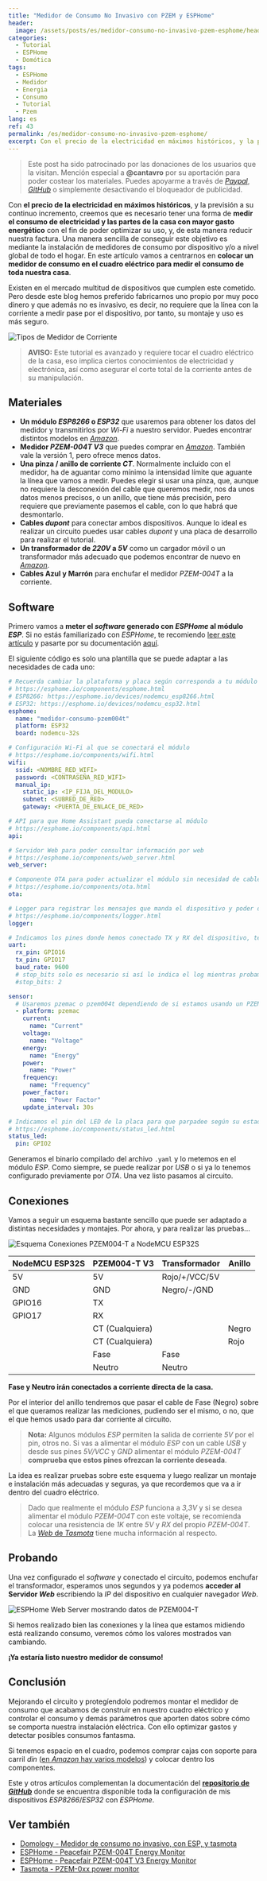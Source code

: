 ```yaml
---
title: "Medidor de Consumo No Invasivo con PZEM y ESPHome"
header:
  image: /assets/posts/es/medidor-consumo-no-invasivo-pzem-esphome/header.png
categories:
  - Tutorial
  - ESPHome
  - Domótica
tags:
  - ESPHome
  - Medidor
  - Energia
  - Consumo
  - Tutorial
  - Pzem
lang: es
ref: 43
permalink: /es/medidor-consumo-no-invasivo-pzem-esphome/
excerpt: Con el precio de la electricidad en máximos históricos, y la previsión a su continuo incremento, creemos que es necesario tener una forma de medir el consumo de electricidad y las partes de la casa con mayor gasto energético con el fin de poder optimizar su uso, y, de esta manera reducir nuestra factura.
---
```


> Este post ha sido patrocinado por las donaciones de los usuarios que la visitan. Mención especial a **@cantavro** por su aportación para poder costear los materiales. Puedes apoyarme a través de [_Paypal_](https://www.paypal.me/danimart1991), [_GitHub_](https://github.com/sponsors/danimart1991) o simplemente desactivando el bloqueador de publicidad.

Con **el precio de la electricidad en máximos históricos**, y la previsión a su continuo incremento, creemos que es necesario tener una forma de **medir el consumo de electricidad y las partes de la casa con mayor gasto energético** con el fin de poder optimizar su uso, y, de esta manera reducir nuestra factura. Una manera sencilla de conseguir este objetivo es mediante la instalación de medidores de consumo por dispositivo y/o a nivel global de todo el hogar. En este artículo vamos a centrarnos en **colocar un medidor de consumo en el cuadro eléctrico para medir el consumo de toda nuestra casa**.

Existen en el mercado multitud de dispositivos que cumplen este cometido. Pero desde este blog hemos preferido fabricarnos uno propio por muy poco dinero y que además no es invasivo, es decir, no requiere que la línea con la corriente a medir pase por el dispositivo, por tanto, su montaje y uso es más seguro.

![Tipos de Medidor de Corriente](/assets/posts/es/medidor-consumo-no-invasivo-pzem-esphome/tipos_medidor_corriente.png)

> **AVISO:** Este tutorial es avanzado y requiere tocar el cuadro eléctrico de la casa, eso implica ciertos conocimientos de electricidad y electrónica, así como asegurar el corte total de la corriente antes de su manipulación.

## Materiales

- **Un módulo _ESP8266_ o _ESP32_** que usaremos para obtener los datos del medidor y transmitirlos por _Wi-Fi_ a nuestro servidor. Puedes encontrar distintos modelos en [_Amazon_](https://amzn.to/3mnSPn9).
- **Medidor _PZEM-004T V3_** que puedes comprar en [_Amazon_](https://amzn.to/3ycMoFz). También vale la versión 1, pero ofrece menos datos.
- **Una pinza / anillo de corriente _CT_**. Normalmente incluido con el medidor, ha de aguantar como mínimo la intensidad límite que aguante la línea que vamos a medir. Puedes elegir si usar una pinza, que, aunque no requiere la desconexión del cable que queremos medir, nos da unos datos menos precisos, o un anillo, que tiene más precisión, pero requiere que previamente pasemos el cable, con lo que habrá que desmontarlo.
- **Cables _dupont_** para conectar ambos dispositivos. Aunque lo ideal es realizar un circuito puedes usar cables _dupont_ y una placa de desarrollo para realizar el tutorial.
- **Un transformador de _220V_ a _5V_** como un cargador móvil o un transformador más adecuado que podemos encontrar de nuevo en [_Amazon_](https://amzn.to/3sEnNZt).
- **Cables Azul y Marrón** para enchufar el medidor _PZEM-004T_ a la corriente.

## Software

Primero vamos a **meter el _software_ generado con _ESPHome_ al módulo _ESP_**. Si no estás familiarizado con _ESPHome_, te recomiendo [leer este artículo](https://www.danielmartingonzalez.com/es/crea-tus-propios-dispositivos-inteligentes-con-esphome/) y pasarte por su documentación [aquí](https://esphome.io/).

El siguiente código es solo una plantilla que se puede adaptar a las necesidades de cada uno:

```yaml
# Recuerda cambiar la plataforma y placa según corresponda a tu módulo ESP.
# https://esphome.io/components/esphome.html
# ESP8266: https://esphome.io/devices/nodemcu_esp8266.html
# ESP32: https://esphome.io/devices/nodemcu_esp32.html
esphome:
  name: "medidor-consumo-pzem004t"
  platform: ESP32
  board: nodemcu-32s

# Configuración Wi-Fi al que se conectará el módulo
# https://esphome.io/components/wifi.html
wifi:
  ssid: <NOMBRE_RED_WIFI>
  password: <CONTRASEÑA_RED_WIFI>
  manual_ip:
    static_ip: <IP_FIJA_DEL_MODULO>
    subnet: <SUBRED_DE_RED>
    gateway: <PUERTA_DE_ENLACE_DE_RED>

# API para que Home Assistant pueda conectarse al módulo
# https://esphome.io/components/api.html
api:

# Servidor Web para poder consultar información por web
# https://esphome.io/components/web_server.html
web_server:

# Componente OTA para poder actualizar el módulo sin necesidad de cables
# https://esphome.io/components/ota.html
ota:

# Logger para registrar los mensajes que manda el dispositivo y poder depurar
# https://esphome.io/components/logger.html
logger:

# Indicamos los pines donde hemos conectado TX y RX del dispositivo, teniendo en cuenta que siempre han de ser invertidos TX->RX, RX->TX
uart:
  rx_pin: GPIO16
  tx_pin: GPIO17
  baud_rate: 9600
  # stop_bits solo es necesario si así lo indica el log mientras probamos el circuito
  #stop_bits: 2

sensor:
  # Usaremos pzemac o pzem004t dependiendo de si estamos usando un PZEM-004T V3 o V1
  - platform: pzemac
    current:
      name: "Current"
    voltage:
      name: "Voltage"
    energy:
      name: "Energy"
    power:
      name: "Power"
    frequency:
      name: "Frequency"
    power_factor:
      name: "Power Factor"
    update_interval: 30s

# Indicamos el pin del LED de la placa para que parpadee según su estado
# https://esphome.io/components/status_led.html
status_led:
  pin: GPIO2
```

Generamos el binario compilado del archivo `.yaml` y lo metemos en el módulo _ESP_. Como siempre, se puede realizar por _USB_ o si ya lo tenemos configurado previamente por _OTA_. Una vez listo pasamos al circuito.

## Conexiones

Vamos a seguir un esquema bastante sencillo que puede ser adaptado a distintas necesidades y montajes. Por ahora, y para realizar las pruebas...

![Esquema Conexiones PZEM004-T a NodeMCU ESP32S](/assets/posts/es/medidor-consumo-no-invasivo-pzem-esphome/esquema.png)

| NodeMCU ESP32S | PZEM004-T V3    | Transformador | Anillo |
| -------------- | --------------- | ------------- | ------ |
| 5V             | 5V              | Rojo/+/VCC/5V |        |
| GND            | GND             | Negro/-/GND   |        |
| GPIO16         | TX              |               |        |
| GPIO17         | RX              |               |        |
|                | CT (Cualquiera) |               | Negro  |
|                | CT (Cualquiera) |               | Rojo   |
|                | Fase            | Fase          |        |
|                | Neutro          | Neutro        |        |

**Fase y Neutro irán conectados a corriente directa de la casa.**

Por el interior del anillo tendremos que pasar el cable de Fase (Negro) sobre el que queramos realizar las mediciones, pudiendo ser el mismo, o no, que el que hemos usado para dar corriente al circuito.

> **Nota:** Algunos módulos _ESP_ permiten la salida de corriente _5V_ por el pin, otros no. Si vas a alimentar el módulo _ESP_ con un cable _USB_ y desde sus pines _5V/VCC_ y _GND_ alimentar el módulo _PZEM-004T_ **comprueba que estos pines ofrezcan la corriente deseada**.

La idea es realizar pruebas sobre este esquema y luego realizar un montaje e instalación más adecuadas y seguras, ya que recordemos que va a ir dentro del cuadro eléctrico.

> Dado que realmente el módulo _ESP_ funciona a _3,3V_ y si se desea alimentar el módulo _PZEM-004T_ con este voltaje, se recomienda colocar una resistencia de _1K_ entre _5V_ y _RX_ del propio _PZEM-004T_. La [_Web_ de _Tasmota_](https://tasmota.github.io/docs/PZEM-0XX/) tiene mucha información al respecto.

## Probando

Una vez configurado el _software_ y conectado el circuito, podemos enchufar el transformador, esperamos unos segundos y ya podemos **acceder al Servidor _Web_** escribiendo la _IP_ del dispositivo en cualquier navegador _Web_.

![ESPHome Web Server mostrando datos de PZEM004-T](/assets/posts/es/medidor-consumo-no-invasivo-pzem-esphome/esphome-pzem-webserver.png)

Si hemos realizado bien las conexiones y la línea que estamos midiendo está realizando consumo, veremos cómo los valores mostrados van cambiando.

**¡Ya estaría listo nuestro medidor de consumo!**

## Conclusión

Mejorando el circuito y protegíendolo podremos montar el medidor de consumo que acabamos de construir en nuestro cuadro eléctrico y controlar el consumo y demás parámetros que aporten datos sobre cómo se comporta nuestra instalación eléctrica. Con ello optimizar gastos y detectar posibles consumos fantasma.

Si tenemos espacio en el cuadro, podemos comprar cajas con soporte para carril _din_ ([en _Amazon_ hay varios modelos](https://amzn.to/2XPcuCh)) y colocar dentro los componentes.

Este y otros artículos complementan la documentación del [**repositorio de _GitHub_**](https://github.com/danimart1991/esphome-config) donde se encuentra disponible toda la configuración de mis dispositivos _ESP8266_/_ESP32_ con _ESPHome_.

## Ver también

- [Domology - Medidor de consumo no invasivo, con ESP, y tasmota](https://domology.es/medidor-de-consumo-no-invasivo-con-esp-y-tasmota/)
- [ESPHome - Peacefair PZEM-004T Energy Monitor](https://esphome.io/components/sensor/pzem004t.html)
- [ESPHome - Peacefair PZEM-004T V3 Energy Monitor](https://esphome.io/components/sensor/pzemac.html)
- [Tasmota - PZEM-0xx power monitor](https://tasmota.github.io/docs/PZEM-0XX/)
